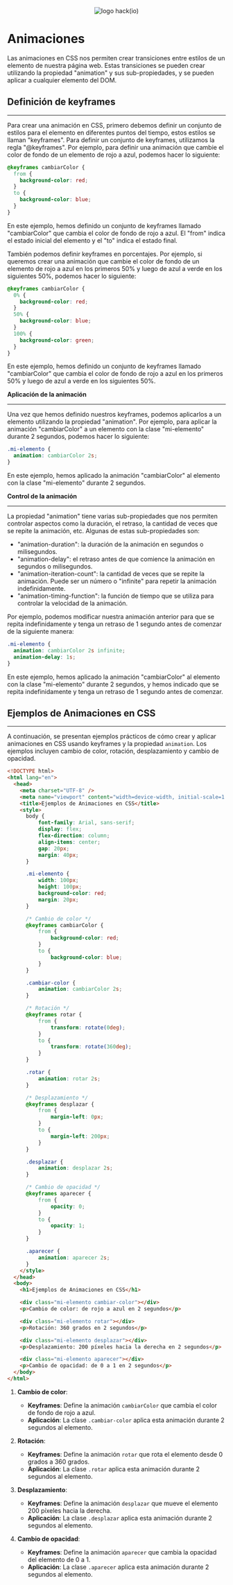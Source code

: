 <div style="text-align: center;">
  <img src="https://github.com/Hack-io-Data/Imagenes/blob/main/01-LogosHackio/logo_celeste@4x.png?raw=true" alt="logo hack(io)" />
</div>

# Animaciones

Las animaciones en CSS nos permiten crear transiciones entre estilos de un elemento de nuestra página web. Estas transiciones se pueden crear utilizando la propiedad "animation" y sus sub-propiedades, y se pueden aplicar a cualquier elemento del DOM.

## **Definición de keyframes**

---

Para crear una animación en CSS, primero debemos definir un conjunto de estilos para el elemento en diferentes puntos del tiempo, estos estilos se llaman "keyframes". Para definir un conjunto de keyframes, utilizamos la regla "@keyframes". Por ejemplo, para definir una animación que cambie el color de fondo de un elemento de rojo a azul, podemos hacer lo siguiente:

```css
@keyframes cambiarColor {
  from {
    background-color: red;
  }
  to {
    background-color: blue;
  }
}

```

En este ejemplo, hemos definido un conjunto de keyframes llamado "cambiarColor" que cambia el color de fondo de rojo a azul. El "from" indica el estado inicial del elemento y el "to" indica el estado final.

También podemos definir keyframes en porcentajes. Por ejemplo, si queremos crear una animación que cambie el color de fondo de un elemento de rojo a azul en los primeros 50% y luego de azul a verde en los siguientes 50%, podemos hacer lo siguiente:

```css
@keyframes cambiarColor {
  0% {
    background-color: red;
  }
  50% {
    background-color: blue;
  }
  100% {
    background-color: green;
  }
}
```

En este ejemplo, hemos definido un conjunto de keyframes llamado "cambiarColor" que cambia el color de fondo de rojo a azul en los primeros 50% y luego de azul a verde en los siguientes 50%.

**Aplicación de la animación**

---

Una vez que hemos definido nuestros keyframes, podemos aplicarlos a un elemento utilizando la propiedad "animation". Por ejemplo, para aplicar la animación "cambiarColor" a un elemento con la clase "mi-elemento" durante 2 segundos, podemos hacer lo siguiente:

```css
.mi-elemento {
  animation: cambiarColor 2s;
}
```

En este ejemplo, hemos aplicado la animación "cambiarColor" al elemento con la clase "mi-elemento" durante 2 segundos.

**Control de la animación**

---

La propiedad "animation" tiene varias sub-propiedades que nos permiten controlar aspectos como la duración, el retraso, la cantidad de veces que se repite la animación, etc. Algunas de estas sub-propiedades son:

- "animation-duration": la duración de la animación en segundos o milisegundos.
- "animation-delay": el retraso antes de que comience la animación en segundos o milisegundos.
- "animation-iteration-count": la cantidad de veces que se repite la animación. Puede ser un número o "infinite" para repetir la animación indefinidamente.
- "animation-timing-function": la función de tiempo que se utiliza para controlar la velocidad de la animación.

Por ejemplo, podemos modificar nuestra animación anterior para que se repita indefinidamente y tenga un retraso de 1 segundo antes de comenzar de la siguiente manera:

```css
.mi-elemento {
  animation: cambiarColor 2s infinite;
  animation-delay: 1s;
}
```

En este ejemplo, hemos aplicado la animación "cambiarColor" al elemento con la clase "mi-elemento" durante 2 segundos, y hemos indicado que se repita indefinidamente y tenga un retraso de 1 segundo antes de comenzar.

## Ejemplos de Animaciones en CSS

---

A continuación, se presentan ejemplos prácticos de cómo crear y aplicar animaciones en CSS usando keyframes y la propiedad `animation`. Los ejemplos incluyen cambio de color, rotación, desplazamiento y cambio de opacidad.

```html
<!DOCTYPE html>
<html lang="en">
  <head>
    <meta charset="UTF-8" />
    <meta name="viewport" content="width=device-width, initial-scale=1.0" />
    <title>Ejemplos de Animaciones en CSS</title>
    <style>
      body {
          font-family: Arial, sans-serif;
          display: flex;
          flex-direction: column;
          align-items: center;
          gap: 20px;
          margin: 40px;
      }

      .mi-elemento {
          width: 100px;
          height: 100px;
          background-color: red;
          margin: 20px;
      }

      /* Cambio de color */
      @keyframes cambiarColor {
          from {
              background-color: red;
          }
          to {
              background-color: blue;
          }
      }

      .cambiar-color {
          animation: cambiarColor 2s;
      }

      /* Rotación */
      @keyframes rotar {
          from {
              transform: rotate(0deg);
          }
          to {
              transform: rotate(360deg);
          }
      }

      .rotar {
          animation: rotar 2s;
      }

      /* Desplazamiento */
      @keyframes desplazar {
          from {
              margin-left: 0px;
          }
          to {
              margin-left: 200px;
          }
      }

      .desplazar {
          animation: desplazar 2s;
      }

      /* Cambio de opacidad */
      @keyframes aparecer {
          from {
              opacity: 0;
          }
          to {
              opacity: 1;
          }
      }

      .aparecer {
          animation: aparecer 2s;
      }
    </style>
  </head>
  <body>
    <h1>Ejemplos de Animaciones en CSS</h1>

    <div class="mi-elemento cambiar-color"></div>
    <p>Cambio de color: de rojo a azul en 2 segundos</p>

    <div class="mi-elemento rotar"></div>
    <p>Rotación: 360 grados en 2 segundos</p>

    <div class="mi-elemento desplazar"></div>
    <p>Desplazamiento: 200 píxeles hacia la derecha en 2 segundos</p>

    <div class="mi-elemento aparecer"></div>
    <p>Cambio de opacidad: de 0 a 1 en 2 segundos</p>
  </body>
</html>
```

1. **Cambio de color**:
    - **Keyframes**: Define la animación `cambiarColor` que cambia el color de fondo de rojo a azul.
    - **Aplicación**: La clase `.cambiar-color` aplica esta animación durante 2 segundos al elemento.
    
2. **Rotación**:
    - **Keyframes**: Define la animación `rotar` que rota el elemento desde 0 grados a 360 grados.
    - **Aplicación**: La clase `.rotar` aplica esta animación durante 2 segundos al elemento.
    
3. **Desplazamiento**:
    - **Keyframes**: Define la animación `desplazar` que mueve el elemento 200 píxeles hacia la derecha.
    - **Aplicación**: La clase `.desplazar` aplica esta animación durante 2 segundos al elemento.
    
4. **Cambio de opacidad**:
    - **Keyframes**: Define la animación `aparecer` que cambia la opacidad del elemento de 0 a 1.
    - **Aplicación**: La clase `.aparecer` aplica esta animación durante 2 segundos al elemento.